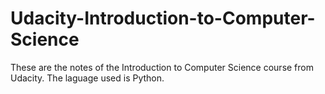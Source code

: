 # Udacity-Introduction-to-Computer-Science

These are the notes of the Introduction to Computer Science course from Udacity. The laguage used is Python.
